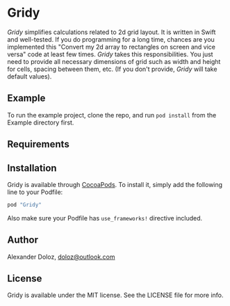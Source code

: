 # Gridy

*Gridy* simplifies calculations related to 2d grid layout. It is written in Swift and well-tested. If you do programming for a long time, chances are you implemented this "Convert my 2d array to rectangles on screen and vice versa" code at least few times. *Gridy* takes this responsibilities. You just need to provide all necessary dimensions of grid such as width and height for cells, spacing between them, etc. (If you don't provide, *Gridy* will take default values). 



## Example

To run the example project, clone the repo, and run `pod install` from the Example directory first.

## Requirements

## Installation

Gridy is available through [CocoaPods](http://cocoapods.org). To install
it, simply add the following line to your Podfile:

```ruby
pod "Gridy"
```
Also make sure your Podfile has `use_frameworks!` directive included.

## Author

Alexander Doloz, doloz@outlook.com

## License

Gridy is available under the MIT license. See the LICENSE file for more info.
